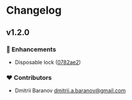 # Changelog


## v1.2.0


### 🚀 Enhancements

- Disposable lock ([0782ae2](https://github.com/orimay/mutex-ts/commit/0782ae2))

### ❤️ Contributors

- Dmitrii Baranov <dmitrii.a.baranov@gmail.com>

